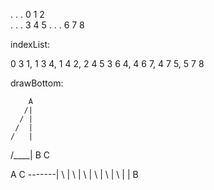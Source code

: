 


  . . .     0 1 2   
  . . .     3 4 5
  . . .     6 7 8
  
indexList:

0 3 1, 1 3 4, 1 4 2, 2 4 5
3 6 4, 4 6 7, 4 7 5, 5 7 8


drawBottom:

        A
       /|
      / |
     /  |
    /   |
   /____|
   B    C


   
A        C
\-------|
 \      |
  \     |
   \    |
    \   |
     \  |
      \ |
       \|
        B